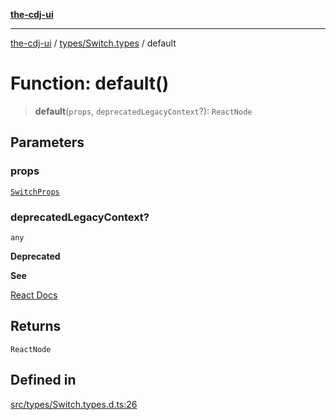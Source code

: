 [**the-cdj-ui**](../../../README.md)

***

[the-cdj-ui](../../../README.md) / [types/Switch.types](../README.md) / default

# Function: default()

> **default**(`props`, `deprecatedLegacyContext`?): `ReactNode`

## Parameters

### props

[`SwitchProps`](../interfaces/SwitchProps.md)

### deprecatedLegacyContext?

`any`

**Deprecated**

**See**

[React Docs](https://legacy.reactjs.org/docs/legacy-context.html#referencing-context-in-lifecycle-methods)

## Returns

`ReactNode`

## Defined in

[src/types/Switch.types.d.ts:26](https://github.com/hiyaryan/the-cdj-ui/blob/66083ffd99c70e3de7b7a7a2d26584eb05be11c4/src/types/Switch.types.d.ts#L26)
